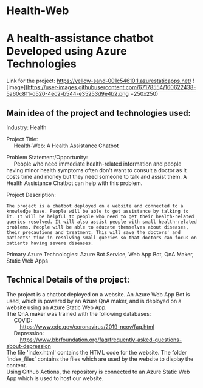 # Health-Web
# A health-assistance chatbot Developed using Azure Technologies
Link for the project: https://yellow-sand-001c54610.1.azurestaticapps.net/
![image](https://user-images.githubusercontent.com/67178554/160622438-5a60c811-d520-4ec2-b544-e35253d9e4b2.png =250x250)


## Main idea of the project and technologies used:
  Industry: Health

  Project Title: <br> &nbsp;&nbsp;&nbsp;&nbsp; Health-Web: A Health Assistance Chatbot

  Problem Statement/Opportunity: <br> &nbsp;&nbsp;&nbsp;&nbsp;
    People who need immediate health-related information and people having minor health symptoms often don't want to consult a doctor as it costs time and money but they need someone to talk and assist them. A Health Assistance Chatbot can help with this problem.

   Project Description:

    The project is a chatbot deployed on a website and connected to a knowledge base. People will be able to get assistance by talking to it. It will be helpful to people who need to get their health-related queries resolved. It will also assist people with small health-related problems. People will be able to educate themselves about diseases, their precautions and treatment. This will save the doctors' and patients' time in resolving small queries so that doctors can focus on patients having severe diseases.

  Primary Azure Technologies:
    Azure Bot Service, Web App Bot, QnA Maker, Static Web Apps

## Technical Details of the project:
  The project is a chatbot deployed on a website. 
  An Azure Web App Bot is used, which is powered by an Azure QnA maker, and is deployed on a website using an Azure Static Web App. <br>
  The QnA maker was trained with the following databases: <br>	&nbsp;&nbsp;&nbsp;&nbsp; COVID: <br> &nbsp;&nbsp;&nbsp;&nbsp;&nbsp;&nbsp;&nbsp;&nbsp; https://www.cdc.gov/coronavirus/2019-ncov/faq.html <br> &nbsp;&nbsp;&nbsp;&nbsp; Depression: <br> &nbsp;&nbsp;&nbsp;&nbsp;&nbsp;&nbsp;&nbsp;&nbsp; https://www.bbrfoundation.org/faq/frequently-asked-questions-about-depression
  <br> The file 'index.html' contains the HTML code for the website. The folder 'index_files' contains the files which are used by the website to display the content.
  <br> Using Github Actions, the repository is connected to an Azure Static Web App which is used to host our website. 
